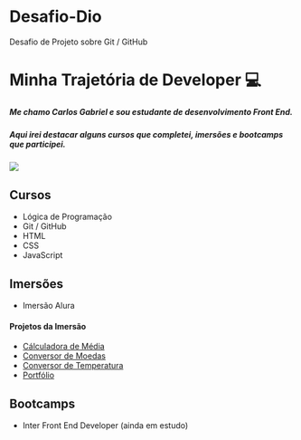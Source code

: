 # Desafio-Dio
Desafio de Projeto sobre Git / GitHub
# Minha Trajetória de Developer 💻
##### Me chamo Carlos Gabriel e sou estudante de desenvolvimento Front End.
##### *Aqui irei destacar alguns cursos que completei, imersões e bootcamps que participei.*
![](https://blog.dankicode.com/wp-content/uploads/2018/05/como-se-tornar-um-desenvolvedor-front-end-380x249.png)
## Cursos
* Lógica de Programação
* Git / GitHub
* HTML
* CSS
* JavaScript
## Imersões
* Imersão Alura
#### Projetos da Imersão
* [Cálculadora de Média](https://github.com/carlosgabriell/Calculadora-deMedia)
* [Conversor de Moedas](https://github.com/carlosgabriell/Conversor-de-Moedas)
* [Conversor de Temperatura](https://github.com/carlosgabriell/Conversor-de-Temperatura)
* [Portfólio](https://github.com/carlosgabriell/Port-f-lio)
## Bootcamps
* Inter Front End Developer (ainda em estudo)
